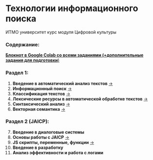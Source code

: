 # Технологии информационного поиска
ИТМО университет курс модуля Цифровой культуры

### Содержание:
[**Блокнот в Google Colab со всеми заданиями (+дополнительные задания для подготовки**)](https://colab.research.google.com/drive/14gWuYbVk6r02cTHfjpA96aoiTsnCDw2-?usp=sharing)
### Раздел 1:
1. **Введение в автоматический анализ текстов** [->](1-intro/nlp-1.ipynb)
2. **Информационный поиск** [->](2-information-retrieval/nlp-2.ipynb)
3. **Классификация текстов** [->](3-text-classification/nlp_3.ipynb)
4. **Лексические ресурсы в автоматической обработке текстов** [->](4-lexical-resources/nlp_4.ipynb)
5. **Синтаксический анализ** [->](5-syntactic-analysis/nlp_5.ipynb)
6. **Векторная семантика** [->](6-vector-semantics/nlp_6.ipynb)
### Раздел 2 (JAICP):
7. **Введение в диалоговые системы**
8. **Основы работы с JAICP** [->](8-JAICP-basics)
9. **JS скрипты, переменные, функции** [->](9-JAICP-javaScript)
10. **Введение в разработку**
11. **Анализ эффективности и работа с логами**
